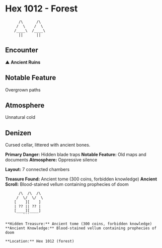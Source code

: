 # Hex 1012 - Forest
```
      /\      /\
     /  \    /  \
    /____\  /____\
      ||      ||
```

## Encounter

▲ **Ancient Ruins**

## Notable Feature

Overgrown paths

## Atmosphere

Unnatural cold

## Denizen

Cursed cellar, littered with ancient bones.

**Primary Danger:** Hidden blade traps
**Notable Feature:** Old maps and documents
**Atmosphere:** Oppressive silence

**Layout:** 7 connected chambers

**Treasure Found:** Ancient tome (300 coins, forbidden knowledge)
**Ancient Scroll:** Blood-stained vellum containing prophecies of doom


```
      /\  /\  /\
     /  \/  \/  \
    [    ][    ]
    | ?? || ?? |
    [____][____]
        ```

**Hidden Treasure:** Ancient tome (300 coins, forbidden knowledge)
**Ancient Knowledge:** Blood-stained vellum containing prophecies of doom

**Location:** Hex 1012 (forest)
